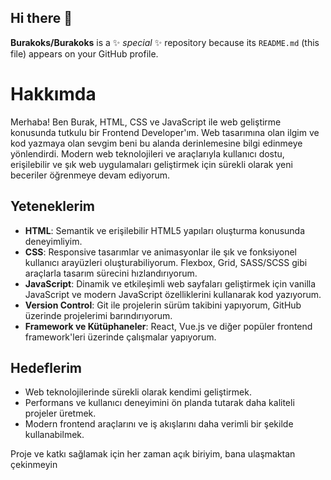 ## Hi there 👋


**Burakoks/Burakoks** is a ✨ _special_ ✨ repository because its `README.md` (this file) appears on your GitHub profile.

# Hakkımda

Merhaba! Ben Burak, HTML, CSS ve JavaScript ile web geliştirme konusunda tutkulu bir Frontend Developer'ım. Web tasarımına olan ilgim ve kod yazmaya olan sevgim beni bu alanda derinlemesine bilgi edinmeye yönlendirdi. Modern web teknolojileri ve araçlarıyla kullanıcı dostu, erişilebilir ve şık web uygulamaları geliştirmek için sürekli olarak yeni beceriler öğrenmeye devam ediyorum.

## Yeteneklerim

- **HTML**: Semantik ve erişilebilir HTML5 yapıları oluşturma konusunda deneyimliyim.
- **CSS**: Responsive tasarımlar ve animasyonlar ile şık ve fonksiyonel kullanıcı arayüzleri oluşturabiliyorum. Flexbox, Grid, SASS/SCSS gibi araçlarla tasarım sürecini hızlandırıyorum.
- **JavaScript**: Dinamik ve etkileşimli web sayfaları geliştirmek için vanilla JavaScript ve modern JavaScript özelliklerini kullanarak kod yazıyorum.
- **Version Control**: Git ile projelerin sürüm takibini yapıyorum, GitHub üzerinde projelerimi barındırıyorum.
- **Framework ve Kütüphaneler**: React, Vue.js ve diğer popüler frontend framework'leri üzerinde çalışmalar yapıyorum.

## Hedeflerim

- Web teknolojilerinde sürekli olarak kendimi geliştirmek.
- Performans ve kullanıcı deneyimini ön planda tutarak daha kaliteli projeler üretmek.
- Modern frontend araçlarını ve iş akışlarını daha verimli bir şekilde kullanabilmek.

Proje ve katkı sağlamak için her zaman açık biriyim, bana ulaşmaktan çekinmeyin





